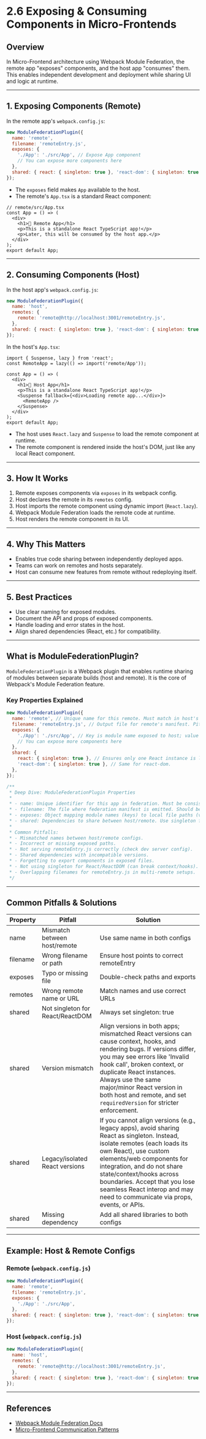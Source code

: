 # 2.6 Exposing & Consuming Components in Micro-Frontends

## Overview

In Micro-Frontend architecture using Webpack Module Federation, the remote app "exposes" components, and the host app "consumes" them. This enables independent development and deployment while sharing UI and logic at runtime.

---

## 1. Exposing Components (Remote)

In the remote app's `webpack.config.js`:

```js
new ModuleFederationPlugin({
  name: 'remote',
  filename: 'remoteEntry.js',
  exposes: {
    './App': './src/App', // Expose App component
    // You can expose more components here
  },
  shared: { react: { singleton: true }, 'react-dom': { singleton: true } },
});
```

- The `exposes` field makes `App` available to the host.
- The remote's `App.tsx` is a standard React component:

```tsx
// remote/src/App.tsx
const App = () => (
  <div>
    <h1>🚀 Remote App</h1>
    <p>This is a standalone React TypeScript app!</p>
    <p>Later, this will be consumed by the host app.</p>
  </div>
);
export default App;
```

---

## 2. Consuming Components (Host)

In the host app's `webpack.config.js`:

```js
new ModuleFederationPlugin({
  name: 'host',
  remotes: {
    remote: 'remote@http://localhost:3001/remoteEntry.js',
  },
  shared: { react: { singleton: true }, 'react-dom': { singleton: true } },
});
```

In the host's `App.tsx`:

```tsx
import { Suspense, lazy } from 'react';
const RemoteApp = lazy(() => import('remote/App'));

const App = () => (
  <div>
    <h1>🚀 Host App</h1>
    <p>This is a standalone React TypeScript app!</p>
    <Suspense fallback={<div>Loading remote app...</div>}>
      <RemoteApp />
    </Suspense>
  </div>
);
export default App;
```

- The host uses `React.lazy` and `Suspense` to load the remote component at runtime.
- The remote component is rendered inside the host's DOM, just like any local React component.

---

## 3. How It Works

1. Remote exposes components via `exposes` in its webpack config.
2. Host declares the remote in its `remotes` config.
3. Host imports the remote component using dynamic import (`React.lazy`).
4. Webpack Module Federation loads the remote code at runtime.
5. Host renders the remote component in its UI.

---

## 4. Why This Matters

- Enables true code sharing between independently deployed apps.
- Teams can work on remotes and hosts separately.
- Host can consume new features from remote without redeploying itself.

---

## 5. Best Practices

- Use clear naming for exposed modules.
- Document the API and props of exposed components.
- Handle loading and error states in the host.
- Align shared dependencies (React, etc.) for compatibility.

---

## What is ModuleFederationPlugin?

`ModuleFederationPlugin` is a Webpack plugin that enables runtime sharing of modules between separate builds (host and remote). It is the core of Webpack's Module Federation feature.

### Key Properties Explained

```js
new ModuleFederationPlugin({
  name: 'remote', // Unique name for this remote. Must match in host's remotes config. Pitfall: Name collision or mismatch will break federation.
  filename: 'remoteEntry.js', // Output file for remote's manifest. Pitfall: Must be unique per remote; avoid overwriting or misnaming.
  exposes: {
    './App': './src/App', // Key is module name exposed to host; value is local path. Pitfall: Path must exist and be correct; typos cause runtime errors.
    // You can expose more components here
  },
  shared: {
    react: { singleton: true }, // Ensures only one React instance is loaded. Pitfall: Version mismatch between host/remote can cause hooks/context bugs.
    'react-dom': { singleton: true }, // Same for react-dom.
  },
});

/**
 * Deep Dive: ModuleFederationPlugin Properties
 *
 * - name: Unique identifier for this app in federation. Must be consistent across host/remote configs. Avoid using generic names.
 * - filename: The file where federation manifest is emitted. Should be unique and served by your dev/prod server. If not accessible, host cannot load remote.
 * - exposes: Object mapping module names (keys) to local file paths (values). These are what the host can import. Paths must be valid and exported correctly.
 * - shared: Dependencies to share between host/remote. Use singleton for libraries like React to avoid multiple instances. Specify requiredVersion for stricter matching. Pitfall: If versions differ, runtime errors or duplicate React instances may occur.
 *
 * Common Pitfalls:
 * - Mismatched names between host/remote configs.
 * - Incorrect or missing exposed paths.
 * - Not serving remoteEntry.js correctly (check dev server config).
 * - Shared dependencies with incompatible versions.
 * - Forgetting to export components in exposed files.
 * - Not using singleton for React/ReactDOM (can break context/hooks).
 * - Overlapping filenames for remoteEntry.js in multi-remote setups.
 */
```

---

## Common Pitfalls & Solutions

| Property | Pitfall                          | Solution                                                                                                                                                                                                                                                                                                                                                 |
| -------- | -------------------------------- | -------------------------------------------------------------------------------------------------------------------------------------------------------------------------------------------------------------------------------------------------------------------------------------------------------------------------------------------------------- |
| name     | Mismatch between host/remote     | Use same name in both configs                                                                                                                                                                                                                                                                                                                            |
| filename | Wrong filename or path           | Ensure host points to correct remoteEntry                                                                                                                                                                                                                                                                                                                |
| exposes  | Typo or missing file             | Double-check paths and exports                                                                                                                                                                                                                                                                                                                           |
| remotes  | Wrong remote name or URL         | Match names and use correct URLs                                                                                                                                                                                                                                                                                                                         |
| shared   | Not singleton for React/ReactDOM | Always set singleton: true                                                                                                                                                                                                                                                                                                                               |
| shared   | Version mismatch                 | Align versions in both apps; mismatched React versions can cause context, hooks, and rendering bugs. If versions differ, you may see errors like 'Invalid hook call', broken context, or duplicate React instances. Always use the same major/minor React version in both host and remote, and set `requiredVersion` for stricter enforcement.           |
| shared   | Legacy/isolated React versions   | If you cannot align versions (e.g., legacy apps), avoid sharing React as singleton. Instead, isolate remotes (each loads its own React), use custom elements/web components for integration, and do not share state/context/hooks across boundaries. Accept that you lose seamless React interop and may need to communicate via props, events, or APIs. |
| shared   | Missing dependency               | Add all shared libraries to both configs                                                                                                                                                                                                                                                                                                                 |

---

## Example: Host & Remote Configs

### Remote (`webpack.config.js`)

```js
new ModuleFederationPlugin({
  name: 'remote',
  filename: 'remoteEntry.js',
  exposes: {
    './App': './src/App',
  },
  shared: { react: { singleton: true }, 'react-dom': { singleton: true } },
});
```

### Host (`webpack.config.js`)

```js
new ModuleFederationPlugin({
  name: 'host',
  remotes: {
    remote: 'remote@http://localhost:3001/remoteEntry.js',
  },
  shared: { react: { singleton: true }, 'react-dom': { singleton: true } },
});
```

---

## References

- [Webpack Module Federation Docs](https://webpack.js.org/concepts/module-federation/)
- [Micro-Frontend Communication Patterns](https://micro-frontends.org/)
